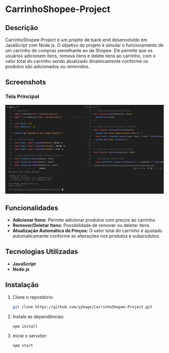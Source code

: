 # CarrinhoShopee-Project

## Descrição

CarrinhoShopee-Project é um projeto de back-end desenvolvido em JavaScript com Node.js. O objetivo do projeto é simular o funcionamento de um carrinho de compras semelhante ao da Shopee. Ele permite que os usuários adicionem itens, remova itens e delete itens ao carrinho, com o valor total do carrinho sendo atualizado dinamicamente conforme os produtos são adicionados ou removidos.

## Screenshots

### Tela Principal
![Tela Principal](/pictureScreen/screenMain.png)


## Funcionalidades

- **Adicionar Itens:** Permite adicionar produtos com preços ao carrinho.
- **Remover/Deletar Itens:** Possibilidade de remover ou deletar itens.
- **Atualização Automática de Preços:** O valor total do carrinho é ajustado automaticamente conforme as alterações nos produtos e subprodutos.

## Tecnologias Utilizadas

- **JavaScript**
- **Node.js**

## Instalação

1. Clone o repositório:
   ```bash
   git clone https://github.com/yyhago/CarrinhoShopee-Project.git

2. Instale as dependências:
    ```bash
   npm install

3. Inicie o servidor:
    ```bash
   npm start